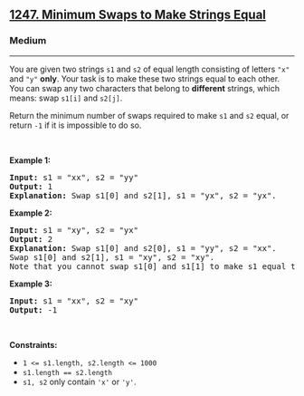 <h2><a href="https://leetcode.com/problems/minimum-swaps-to-make-strings-equal/">1247. Minimum Swaps to Make Strings Equal</a></h2><h3>Medium</h3><hr><div><p>You are given two strings <code>s1</code> and <code>s2</code> of equal length consisting of letters <code>"x"</code> and <code>"y"</code> <strong>only</strong>. Your task is to make these two strings equal to each other. You can swap any two characters that belong to <strong>different</strong> strings, which means: swap <code>s1[i]</code> and <code>s2[j]</code>.</p>

<p>Return the minimum number of swaps required to make <code>s1</code> and <code>s2</code> equal, or return <code>-1</code> if it is impossible to do so.</p>

<p>&nbsp;</p>
<p><strong class="example">Example 1:</strong></p>

<pre><strong>Input:</strong> s1 = "xx", s2 = "yy"
<strong>Output:</strong> 1
<strong>Explanation:</strong> Swap s1[0] and s2[1], s1 = "yx", s2 = "yx".
</pre>

<p><strong class="example">Example 2:</strong></p>

<pre><strong>Input:</strong> s1 = "xy", s2 = "yx"
<strong>Output:</strong> 2
<strong>Explanation:</strong> Swap s1[0] and s2[0], s1 = "yy", s2 = "xx".
Swap s1[0] and s2[1], s1 = "xy", s2 = "xy".
Note that you cannot swap s1[0] and s1[1] to make s1 equal to "yx", cause we can only swap chars in different strings.
</pre>

<p><strong class="example">Example 3:</strong></p>

<pre><strong>Input:</strong> s1 = "xx", s2 = "xy"
<strong>Output:</strong> -1
</pre>

<p>&nbsp;</p>
<p><strong>Constraints:</strong></p>

<ul>
	<li><code>1 &lt;= s1.length, s2.length &lt;= 1000</code></li>
	<li><code>s1.length == s2.length</code></li>
	<li><code>s1, s2</code> only contain <code>'x'</code> or <code>'y'</code>.</li>
</ul>
</div>